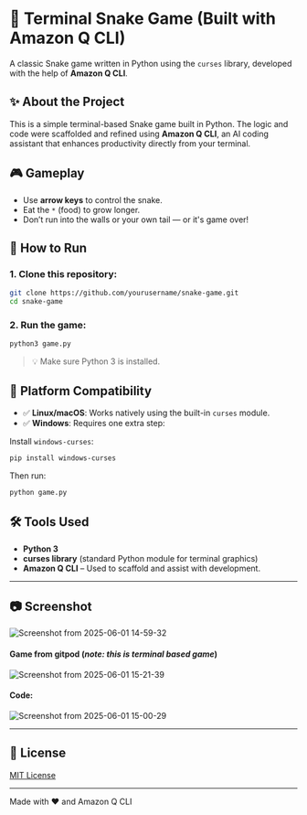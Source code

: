 # 🐍 Terminal Snake Game (Built with Amazon Q CLI)

A classic Snake game written in Python using the `curses` library, developed with the help of **Amazon Q CLI**.

## ✨ About the Project

This is a simple terminal-based Snake game built in Python. The logic and code were scaffolded and refined using **Amazon Q CLI**, an AI coding assistant that enhances productivity directly from your terminal.

## 🎮 Gameplay

- Use **arrow keys** to control the snake.
- Eat the `*` (food) to grow longer.
- Don’t run into the walls or your own tail — or it's game over!

## 🚀 How to Run

### 1. Clone this repository:
```bash
git clone https://github.com/yourusername/snake-game.git
cd snake-game
````

### 2. Run the game:

```bash
python3 game.py
```

> 💡 Make sure Python 3 is installed.

## 🐧 Platform Compatibility

* ✅ **Linux/macOS**: Works natively using the built-in `curses` module.
* ✅ **Windows**: Requires one extra step:

Install `windows-curses`:

```bash
pip install windows-curses
```

Then run:

```bash
python game.py
```

## 🛠️ Tools Used

* **Python 3**
* **curses library** (standard Python module for terminal graphics)
* **Amazon Q CLI** – Used to scaffold and assist with development.

---

## 📷 Screenshot
![Screenshot from 2025-06-01 14-59-32](https://github.com/user-attachments/assets/2ad13a2f-5e5f-40fb-bcb3-b686e0ef3aac)

#### Game from gitpod (_note: this is terminal based game_)

![Screenshot from 2025-06-01 15-21-39](https://github.com/user-attachments/assets/68ecb427-02de-4ab0-bae3-74aff9745f93)


#### Code:
![Screenshot from 2025-06-01 15-00-29](https://github.com/user-attachments/assets/e089e454-516f-45d6-98a2-91ccc643079f)

---

## 📜 License

[MIT License](LICENSE)

---

Made with ❤️ and Amazon Q CLI
